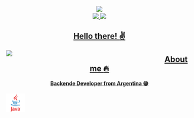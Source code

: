 <div id="header" align="center">
  <img src="https://media.giphy.com/media/VJ65NK5synjTaL4D0I/giphy.gif" width="300"/>
  
</div>
<div id="contactsUrl" align="center">
  <a href="https://www.linkedin.com/in/nicol%C3%A1s-uema-2539181aa" target="_blank">
     <img src="https://img.shields.io/badge/LinkedIn-blue?logo=linkedin&logoColor=white"
  <a/>
  <a href="https://www.instagram.com/nicolasuema/" target="_blank">
    <img src="https://img.shields.io/badge/Instagram-red?logo=Instagram&logoColor=white"
</div>
    
## Hello there! :v:

<img src="https://media.giphy.com/media/qgQUggAC3Pfv687qPC/giphy.gif" width="400" style="float: left; margin-right: 15px;" align="left"/>

## About me :fire:
#### Backende Developer from Argentina 😁
<img src="https://github.com/devicons/devicon/blob/master/icons/java/java-original-wordmark.svg" width="50" align="left"/>
